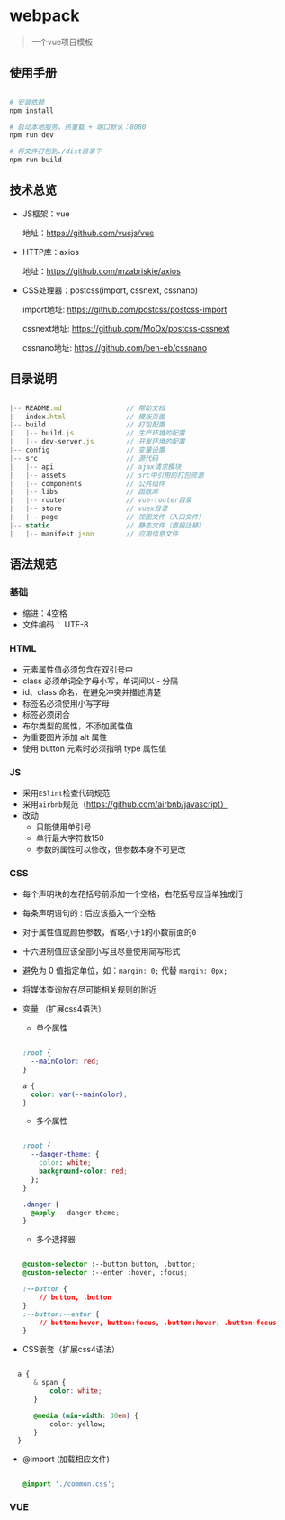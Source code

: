 # webpack

> 一个vue项目模板

## 使用手册

``` bash

# 安装依赖
npm install

# 启动本地服务，热重载 + 端口默认：8080
npm run dev

# 将文件打包到./dist目录下
npm run build

```

## 技术总览

* JS框架：vue

  地址：https://github.com/vuejs/vue

* HTTP库：axios

  地址：https://github.com/mzabriskie/axios

* CSS处理器：postcss(import, cssnext, cssnano)

  import地址: https://github.com/postcss/postcss-import

  cssnext地址: https://github.com/MoOx/postcss-cssnext

  cssnano地址: https://github.com/ben-eb/cssnano

## 目录说明

```js

|-- README.md                // 帮助文档
|-- index.html               // 模板页面
|-- build                    // 打包配置
|   |-- build.js             // 生产环境的配置
|   |-- dev-server.js        // 开发环境的配置
|-- config                   // 变量设置
|-- src                      // 源代码
|   |-- api                  // ajax请求模块
|   |-- assets               // src中引用的打包资源
|   |-- components           // 公共组件
|   |-- libs                 // 函数库
|   |-- router               // vue-router目录
|   |-- store                // vuex目录
|   |-- page                 // 视图文件（入口文件）
|-- static                   // 静态文件（直接迁移）
|   |-- manifest.json        // 应用信息文件

```

## 语法规范

### 基础
* 缩进：4空格
* 文件编码： UTF-8

### HTML
* 元素属性值必须包含在双引号中
* class 必须单词全字母小写，单词间以 - 分隔
* id、class 命名，在避免冲突并描述清楚
* 标签名必须使用小写字母
* 标签必须闭合
* 布尔类型的属性，不添加属性值
* 为重要图片添加 alt 属性
* 使用 button 元素时必须指明 type 属性值

### JS
* 采用`ESlint`检查代码规范
* 采用`airbnb`规范（https://github.com/airbnb/javascript）
* 改动
    - 只能使用单引号
    - 单行最大字符数150
    - 参数的属性可以修改，但参数本身不可更改

### CSS

* 每个声明块的左花括号前添加一个空格，右花括号应当单独成行
* 每条声明语句的 : 后应该插入一个空格
* 对于属性值或颜色参数，省略小于`1`的小数前面的`0`
* 十六进制值应该全部小写且尽量使用简写形式
* 避免为 0 值指定单位，如：`margin: 0;` 代替 `margin: 0px;`
* 将媒体查询放在尽可能相关规则的附近

* 变量 （扩展css4语法）

    - 单个属性
    ```css

    :root {
      --mainColor: red;
    }

    a {
      color: var(--mainColor);
    }

    ```

    - 多个属性
    ```css

    :root {
      --danger-theme: {
        color: white;
        background-color: red;
      };
    }

    .danger {
      @apply --danger-theme;
    }

    ```

    - 多个选择器
    ```css

    @custom-selector :--button button, .button;
    @custom-selector :--enter :hover, :focus;

    :--button {
        // button, .button
    }
    :--button:--enter {
        // button:hover, button:focus, .button:hover, .button:focus
    }

    ```

* CSS嵌套（扩展css4语法）

```css

  a {
      & span {
          color: white;
      }

      @media (min-width: 30em) {
          color: yellow;
      }
  }

```
* @import (加载相应文件)

  ```css

  @import './common.css';

  ```

### VUE


